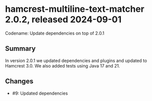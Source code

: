 # hamcrest-multiline-text-matcher 2.0.2, released 2024-09-01

Codename: Update dependencies on top of 2.0.1

## Summary 

In version 2.0.1 we updated dependencies and plugins and updated to Hamcrest 3.0. We also added tests using Java 17 and 21.

## Changes

* #9: Updated dependencies

